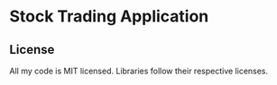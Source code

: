 # Stock Trading Application

## License
All my code is MIT licensed. Libraries follow their respective licenses.